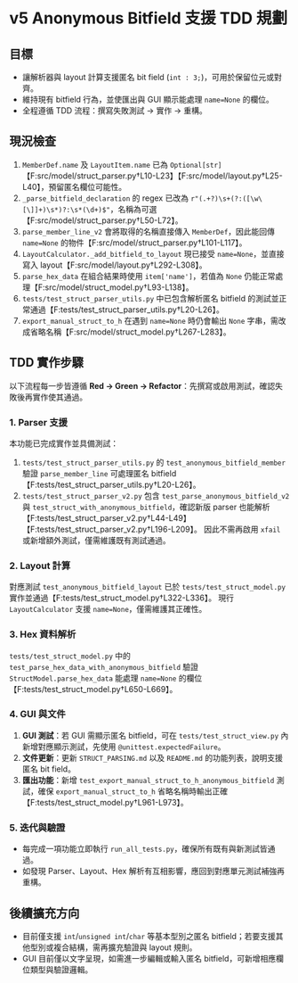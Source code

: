 # v5 Anonymous Bitfield 支援 TDD 規劃

## 目標
- 讓解析器與 layout 計算支援匿名 bit field (`int : 3;`)，可用於保留位元或對齊。
- 維持現有 bitfield 行為，並使匯出與 GUI 顯示能處理 `name=None` 的欄位。
- 全程遵循 TDD 流程：撰寫失敗測試 → 實作 → 重構。

## 現況檢查
1. `MemberDef.name` 及 `LayoutItem.name` 已為 `Optional[str]`【F:src/model/struct_parser.py†L10-L23】【F:src/model/layout.py†L25-L40】，預留匿名欄位可能性。
2. `_parse_bitfield_declaration` 的 regex 已改為 `r"(.+?)\s+(?:([\w\[\]]+)\s*)?:\s*(\d+)$"`，名稱為可選【F:src/model/struct_parser.py†L50-L72】。
3. `parse_member_line_v2` 會將取得的名稱直接傳入 `MemberDef`，因此能回傳 `name=None` 的物件【F:src/model/struct_parser.py†L101-L117】。
4. `LayoutCalculator._add_bitfield_to_layout` 現已接受 `name=None`，並直接寫入 layout【F:src/model/layout.py†L292-L308】。
5. `parse_hex_data` 在組合結果時使用 `item['name']`，若值為 `None` 仍能正常處理【F:src/model/struct_model.py†L93-L138】。
6. `tests/test_struct_parser_utils.py` 中已包含解析匿名 bitfield 的測試並正常通過【F:tests/test_struct_parser_utils.py†L20-L26】。
7. `export_manual_struct_to_h` 在遇到 `name=None` 時仍會輸出 `None` 字串，需改成省略名稱【F:src/model/struct_model.py†L267-L283】。

## TDD 實作步驟
以下流程每一步皆遵循 **Red → Green → Refactor**：先撰寫或啟用測試，確認失敗後再實作使其通過。

### 1. Parser 支援
本功能已完成實作並具備測試：
1. `tests/test_struct_parser_utils.py` 的 `test_anonymous_bitfield_member` 驗證 `parse_member_line` 可處理匿名 bitfield【F:tests/test_struct_parser_utils.py†L20-L26】。
2. `tests/test_struct_parser_v2.py` 包含 `test_parse_anonymous_bitfield_v2` 與 `test_struct_with_anonymous_bitfield`，確認新版 parser 也能解析【F:tests/test_struct_parser_v2.py†L44-L49】【F:tests/test_struct_parser_v2.py†L196-L209】。
因此不需再啟用 `xfail` 或新增額外測試，僅需維護既有測試通過。

### 2. Layout 計算
對應測試 `test_anonymous_bitfield_layout` 已於 `tests/test_struct_model.py` 實作並通過【F:tests/test_struct_model.py†L322-L336】。
現行 `LayoutCalculator` 支援 `name=None`，僅需維護其正確性。

### 3. Hex 資料解析
`tests/test_struct_model.py` 中的 `test_parse_hex_data_with_anonymous_bitfield` 驗證 `StructModel.parse_hex_data` 能處理 `name=None` 的欄位【F:tests/test_struct_model.py†L650-L669】。

### 4. GUI 與文件
1. **GUI 測試**：若 GUI 需顯示匿名 bitfield，可在 `tests/test_struct_view.py` 內新增對應顯示測試，先使用 `@unittest.expectedFailure`。
2. **文件更新**：更新 `STRUCT_PARSING.md` 以及 `README.md` 的功能列表，說明支援匿名 bit field。
3. **匯出功能**：新增 `test_export_manual_struct_to_h_anonymous_bitfield` 測試，確保 `export_manual_struct_to_h` 省略名稱時輸出正確【F:tests/test_struct_model.py†L961-L973】。

### 5. 迭代與驗證
- 每完成一項功能立即執行 `run_all_tests.py`，確保所有既有與新測試皆通過。
- 如發現 Parser、Layout、Hex 解析有互相影響，應回到對應單元測試補強再重構。

## 後續擴充方向
- 目前僅支援 `int`/`unsigned int`/`char` 等基本型別之匿名 bitfield；若要支援其他型別或複合結構，需再擴充驗證與 layout 規則。
- GUI 目前僅以文字呈現，如需進一步編輯或輸入匿名 bitfield，可新增相應欄位類型與驗證邏輯。

